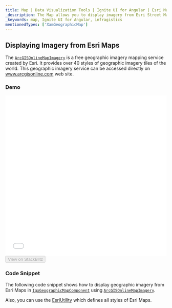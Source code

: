 ```yaml
---
title: Map | Data Visualization Tools | Ignite UI for Angular | Esri Maps | Infragistics
_description: The Map allows you to display imagery from Esri Street Maps. View the demo and usage for more
_keywords: map, Ignite UI for Angular, infragistics
mentionedTypes: ['XamGeographicMap']
---
```


## Displaying Imagery from Esri Maps

The [`ArcGISOnlineMapImagery`](/products/ignite-ui-angular/api/docs/typescript/latest/classes/arcgisonlinemapimagery.html) is a free geographic imagery mapping service created by Esri. It provides over 40 styles of geographic imagery tiles of the world. This geographic imagery service can be accessed directly on <a href="https://services.arcgisonline.com/ArcGIS/rest/services" target="_blank">www.arcgisonline.com</a> web site.

### Demo

<div class="sample-container loading" style="height: 500px">
    <iframe id="geo-map-display-esri-imagery-iframe" src='{environment:dvDemosBaseUrl}/maps/geo-map-display-esri-imagery' width="100%" height="100%" seamless frameBorder="0" onload="onXPlatSampleIframeContentLoaded(this);"></iframe>
</div>
<div>
    <button data-localize="stackblitz" disabled class="stackblitz-btn"   data-iframe-id="geo-map-display-esri-imagery-iframe" data-demos-base-url="{environment:dvDemosBaseUrl}">View on StackBlitz
    </button>
</div>

<div class="divider--half"></div>

### Code Snippet

The following code snippet shows how to display geographic imagery from Esri Maps in [`IgxGeographicMapComponent`](/products/ignite-ui-angular/api/docs/typescript/latest/classes/igxgeographicmapcomponent.html) using [`ArcGISOnlineMapImagery`](/products/ignite-ui-angular/api/docs/typescript/latest/classes/arcgisonlinemapimagery.html).

Also, you can use the [EsriUtility](geo-map-resources-esri.md) which defines all styles of Esri Maps.
